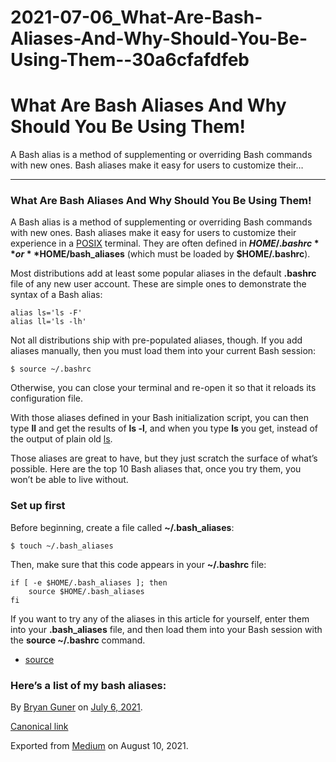 # 2021-07-06_What-Are-Bash-Aliases-And-Why-Should-You-Be-Using-Them--30a6cfafdfeb

# What Are Bash Aliases And Why Should You Be Using Them!

A Bash alias is a method of supplementing or overriding Bash commands with new ones. Bash aliases make it easy for users to customize their…

---

### What Are Bash Aliases And Why Should You Be Using Them!

A Bash alias is a method of supplementing or overriding Bash commands with new ones. Bash aliases make it easy for users to customize their experience in a [POSIX](https://opensource.com/article/19/7/what-posix-richard-stallman-explains) terminal. They are often defined in **$HOME/.bashrc** or **$HOME/bash_aliases** (which must be loaded by **$HOME/.bashrc**).

Most distributions add at least some popular aliases in the default **.bashrc** file of any new user account. These are simple ones to demonstrate the syntax of a Bash alias:

```
alias ls='ls -F'
alias ll='ls -lh'
```

Not all distributions ship with pre-populated aliases, though. If you add aliases manually, then you must load them into your current Bash session:

```
$ source ~/.bashrc
```

Otherwise, you can close your terminal and re-open it so that it reloads its configuration file.

With those aliases defined in your Bash initialization script, you can then type **ll** and get the results of **ls -l**, and when you type **ls** you get, instead of the output of plain old  [ls](https://opensource.com/article/19/7/master-ls-command).

Those aliases are great to have, but they just scratch the surface of what’s possible. Here are the top 10 Bash aliases that, once you try them, you won’t be able to live without.

### Set up first

Before beginning, create a file called **~/.bash_aliases**:

```
$ touch ~/.bash_aliases
```

Then, make sure that this code appears in your **~/.bashrc** file:

```
if [ -e $HOME/.bash_aliases ]; then
    source $HOME/.bash_aliases
fi
```

If you want to try any of the aliases in this article for yourself, enter them into your **.bash_aliases** file, and then load them into your Bash session with the **source ~/.bashrc** command.

- [source](https://opensource.com/article/19/7/bash-aliases)

### Here’s a list of my bash aliases:

By [Bryan Guner](https://medium.com/@bryanguner) on [July 6, 2021](https://medium.com/p/30a6cfafdfeb).

[Canonical link](https://medium.com/@bryanguner/what-are-bash-aliases-and-why-should-you-be-using-them-30a6cfafdfeb)

Exported from [Medium](https://medium.com/) on August 10, 2021.